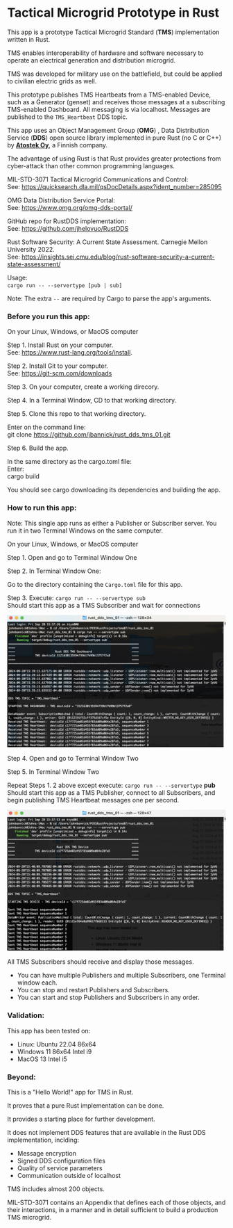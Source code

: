 # Tactical Microgrid Prototype in Rust
This app is a prototype Tactical Microgrid Standard (**TMS**) implementation written in Rust.  

TMS enables interoperability of hardware and software necessary to operate an electrical generation and distribution microgrid.  

TMS was developed for military use on the battlefield, but could be applied to civilian electric grids as well.  


This prototype publishes TMS Heartbeats from a TMS-enabled Device, such as a Generator (genset) and receives those messages at a subscribing TMS-enabled Dashboard. All messaging is via localhost. Messages are published to the `TMS_Heartbeat` DDS topic.

This app uses an Object Management Group (**OMG**) , Data Distribution Service (**DDS**) open source library implemented in pure Rust (no C or C++) by **[Atostek Oy](https://atostek.com/en/company/#yhteys)**, a Finnish company.  

The advantage of using Rust is that Rust provides greater protections from cyber-attack than other common programming languages.  

MIL-STD-3071 Tactical Microgrid Communications and Control:  
See: https://quicksearch.dla.mil/qsDocDetails.aspx?ident_number=285095  

OMG Data Distribution Service Portal:  
See: https://www.omg.org/omg-dds-portal/  

GitHub repo for RustDDS implementation:  
See: https://github.com/jhelovuo/RustDDS  

Rust Software Security: A Current State Assessment. 
Carnegie Mellon University 
2022.  
See: https://insights.sei.cmu.edu/blog/rust-software-security-a-current-state-assessment/  

Usage:  
  `cargo run -- --servertype [pub | sub]`  

Note: The extra `--` are required by Cargo to parse the app's arguments.  

### Before you run this app:
On your Linux, Windows, or MacOS computer  

Step 1. Install Rust on your computer.  
See: https://www.rust-lang.org/tools/install.  

Step 2. Install Git to your computer.  
See: https://git-scm.com/downloads

Step 3. On your computer, create a working direcory.  

Step 4. In a Terminal Window, CD to that working directory.  

Step 5. Clone this repo to that working directory.

Enter on the command line:  
git clone https://github.com/jbannick/rust_dds_tms_01.git  

Step 6. Build the app. 

In the same directory as the cargo.toml file:  
Enter:  
cargo build  

You should see cargo downloading its dependencies and building the app.  

### How to run this app:  

Note: This single app runs as either a Publisher or Subscriber server.  You run it in two Terminal Windows on the same computer.  
 
On your Linux, Windows, or MacOS computer  

Step 1. Open and go to Terminal Window One  

Step 2. In Terminal Window One: 

Go to the directory containing the `Cargo.toml` file for this app. 
  
Step 3. Execute: `cargo run -- --servertype sub`  
        Should start this app as a TMS Subscriber and wait for connections  

![Subscruber](TmsServerSub.png "Subscrber")

Step 4. Open and go to Terminal Window Two  

Step 5. In Terminal Window Two  

Repeat Steps 1. 2 above except execute: `cargo run -- --servertype` **pub**    
Should start this app as a TMS Publisher, connect to all Subscribers, and begin publishing TMS Heartbeat messages one per second.  

![Publisher](TmsServerPub.png "Publisher")        
        
All TMS Subscribers should receive and display those messages.  

* You can have multiple Publishers and multiple Subscribers, one Terminal window each.  
* You can stop and restart Publishers and Subscribers.  
* You can start and stop Publishers and Subscribers in any order.  

### Validation:
This app has been tested on:

* Linux: Ubuntu 22.04 86x64  
* Windows 11 86x64 Intel i9  
* MacOS 13 Intel i5

### Beyond:  

This is a "Hello World!" app for TMS in Rust.  

It proves that a pure Rust implementation can be done.  

It provides a starting place for further development.  

It does not implement DDS features that are available in the Rust DDS implementation, inclding:  
* Message encryption  
* Signed DDS configuration files  
* Quality of service parameters  
* Communication outside of localhost  

TMS includes almost 200 objects.  

MIL-STD-3071 contains an Appendix that defines each of those objects, and their interactions, in a manner and in detail sufficient to build a production TMS microgrid.
